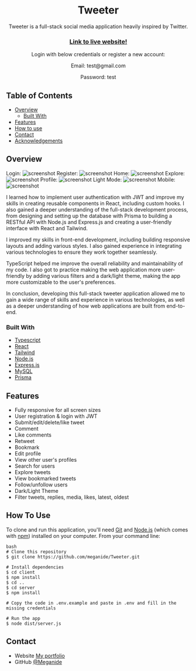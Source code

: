
<h1 align="center">Tweeter</h1>

<p align="center">Tweeter is a full-stack social media application heavily inspired by Twitter.</p>

<div align="center">
  <h3>
    <a href="https://tweeter-ps0r.onrender.com/">
      Link to live website!
    </a>
  </h3>
    <p>Login with below credentials or register a new account:</p>
    <p>Email: test@gmail.com</p>
    <p>Password: test</p>
</div>


<!-- TABLE OF CONTENTS -->

## Table of Contents

- [Overview](#overview)
  - [Built With](#built-with)
- [Features](#features)
- [How to use](#how-to-use)
- [Contact](#contact)
- [Acknowledgements](#acknowledgements)

<!-- OVERVIEW -->

## Overview

Login:
![screenshot](https://i.gyazo.com/b507490a6d32f7998a676a091c59f96d.png)
Register:
![screenshot](https://i.gyazo.com/0cb2a8796d94a99858d2652b810a1fc2.png)
Home:
![screenshot](https://i.gyazo.com/8da67f07e0b6d37c7ce76a78b6d9bb45.png)
Explore:
![screenshot](https://i.gyazo.com/1a5d70bb59b96aa701b995a4c9584914.jpg)
Profile:
![screenshot](https://i.gyazo.com/f2631761f3672abbb981b1271b645d91.jpg)
Light Mode:
![screenshot](https://i.gyazo.com/dd628a57180b904d3a4426951e7af088.png)
Mobile:
![screenshot](https://i.gyazo.com/8c61300249b90a4208aeb54edd5059ff.png)


I learned how to implement user authentication with JWT and improve my skills in creating reusable components in React, including custom hooks. I also gained a deeper understanding of the full-stack development process, from designing and setting up the database with Prisma to building a RESTful API with Node.js and Express.js and creating a user-friendly interface with React and Tailwind.

I improved my skills in front-end development, including building responsive layouts and adding various styles. I also gained experience in integrating various technologies to ensure they work together seamlessly.

TypeScript helped me improve the overall reliability and maintainability of my code. I also got to practice making the web application more user-friendly by adding various filters and a dark/light theme, making the app more customizable to the user's preferences.

In conclusion, developing this full-stack tweeter application allowed me to gain a wide range of skills and experience in various technologies, as well as a deeper understanding of how web applications are built from end-to-end.

<!-- Write what you learned etc.. -->

### Built With

<!-- This section should list any major frameworks that you built your project using. Here are a few examples.-->

- [Typescript](https://www.typescriptlang.org/)
- [React](https://reactjs.org/)
- [Tailwind](https://tailwindcss.com/)
- [Node.js](https://nodejs.org/en/)
- [Express.js](https://expressjs.com/)
- [MySQL](https://www.mysql.com/)
- [Prisma](https://www.prisma.io/)

## Features
- Fully responsive for all screen sizes
- User registration & login with JWT
- Submit/edit/delete/like tweet
- Comment
- Like comments
- Retweet
- Bookmark
- Edit profile
- View other user's profiles
- Search for users
- Explore tweets
- View bookmarked tweets
- Follow/unfollow users
- Dark/Light Theme
- Filter tweets, replies, media, likes, latest, oldest

## How To Use

<!-- Example: -->

To clone and run this application, you'll need [Git](https://git-scm.com) and [Node.js](https://nodejs.org/en/download/) (which comes with [npm](http://npmjs.com)) installed on your computer. From your command line:

```
bash
# Clone this repository
$ git clone https://github.com/meganide/Tweeter.git

# Install dependencies
$ cd client
$ npm install
$ cd ..
$ cd server
$ npm install

# Copy the code in .env.example and paste in .env and fill in the missing credentials

# Run the app
$ node dist/server.js

```


## Contact

- Website [My portfolio](https://renas.se)
- GitHub [@Meganide](https://github.com/meganide)
